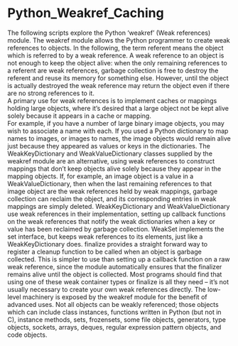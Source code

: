# Python_Weakref_Caching
The following scripts explore the Python ‘weakref’ (Weak references) module.
The weakref module allows the Python programmer to create weak references to objects. 
In the following, the term referent means the object which is referred to by a weak reference.
A weak reference to an object is not enough to keep the object alive: when the only remaining references to a referent are weak references, garbage collection is free to destroy the referent and reuse its memory for something else. 
However, until the object is actually destroyed the weak reference may return the object even if there are no strong references to it.   
A primary use for weak references is to implement caches or mappings holding large objects, where it’s desired that a large object not be kept alive solely because it appears in a cache or mapping.   
For example, if you have a number of large binary image objects, you may wish to associate a name with each.
If you used a Python dictionary to map names to images, or images to names, the image objects would remain alive just because they appeared as values or keys in the dictionaries. 
The WeakKeyDictionary and WeakValueDictionary classes supplied by the weakref module are an alternative, using weak references to construct mappings that don’t keep objects alive solely because they appear in the mapping objects. If, for example, an image object is a value in a WeakValueDictionary, then when the last remaining references to that image object are the weak references held by weak mappings, garbage collection can reclaim the object, and its corresponding entries in weak mappings are simply deleted.   WeakKeyDictionary and WeakValueDictionary use weak references in their implementation, setting up callback functions on the weak references that notify the weak dictionaries when a key or value has been reclaimed by garbage collection. WeakSet implements the set interface, but keeps weak references to its elements, just like a WeakKeyDictionary does.   finalize provides a straight forward way to register a cleanup function to be called when an object is garbage collected. This is simpler to use than setting up a callback function on a raw weak reference, since the module automatically ensures that the finalizer remains alive until the object is collected.   Most programs should find that using one of these weak container types or finalize is all they need – it’s not usually necessary to create your own weak references directly. The low-level machinery is exposed by the weakref module for the benefit of advanced uses.   Not all objects can be weakly referenced; those objects which can include class instances, functions written in Python (but not in C), instance methods, sets, frozensets, some file objects, generators, type objects, sockets, arrays, deques, regular expression pattern objects, and code objects.
